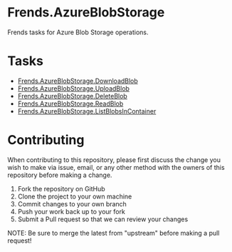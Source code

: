 # Frends.AzureBlobStorage

Frends tasks for Azure Blob Storage operations.

# Tasks

- [Frends.AzureBlobStorage.DownloadBlob](Frends.AzureBlobStorage.DownloadBlob/README.md)
- [Frends.AzureBlobStorage.UploadBlob](Frends.AzureBlobStorage.UploadBlob/README.md)
- [Frends.AzureBlobStorage.DeleteBlob](Frends.AzureBlobStorage.DeleteBlob/README.md)
- [Frends.AzureBlobStorage.ReadBlob](Frends.AzureBlobStorage.ReadBlob/README.md)
- [Frends.AzureBlobStorage.ListBlobsInContainer](Frends.AzureBlobStorage.ListBlobsInContainer/README.md)

# Contributing
When contributing to this repository, please first discuss the change you wish to make via issue, email, or any other method with the owners of this repository before making a change.

1. Fork the repository on GitHub
2. Clone the project to your own machine
3. Commit changes to your own branch
4. Push your work back up to your fork
5. Submit a Pull request so that we can review your changes

NOTE: Be sure to merge the latest from "upstream" before making a pull request!
